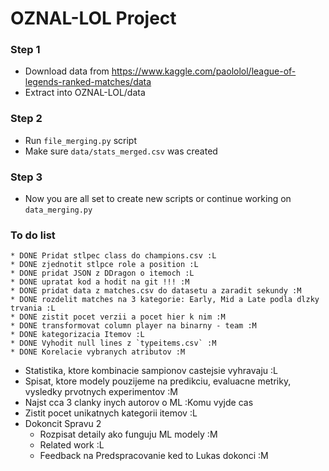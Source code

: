 # OZNAL-LOL Project

### Step 1
* Download data from https://www.kaggle.com/paololol/league-of-legends-ranked-matches/data
* Extract into OZNAL-LOL/data

### Step 2
* Run `file_merging.py` script
* Make sure `data/stats_merged.csv` was created

### Step 3
* Now you are all set to create new scripts or continue working on `data_merging.py`


### To do list
    * DONE Pridat stlpec class do champions.csv :L
    * DONE zjednotit stlpce role a position :L
    * DONE pridat JSON z DDragon o itemoch :L
    * DONE upratat kod a hodit na git !!! :M
    * DONE pridat data z matches.csv do datasetu a zaradit sekundy :M
    * DONE rozdelit matches na 3 kategorie: Early, Mid a Late podla dlzky trvania :L
    * DONE zistit pocet verzii a pocet hier k nim :M
    * DONE transformovat column player na binarny - team :M
    * DONE kategorizacia Itemov :L
    * DONE Vyhodit null lines z `typeitems.csv` :M
    * DONE Korelacie vybranych atributov :M
* Statistika, ktore kombinacie sampionov castejsie vyhravaju :L
* Spisat, ktore modely pouzijeme na predikciu, evaluacne metriky, vysledky prvotnych experimentov :M
* Najst cca 3 clanky inych autorov o ML :Komu vyjde cas
* Zistit pocet unikatnych kategorii itemov :L
* Dokoncit Spravu 2
    * Rozpisat detaily ako funguju ML modely :M
    * Related work :L
    * Feedback na Predspracovanie ked to Lukas dokonci :M
